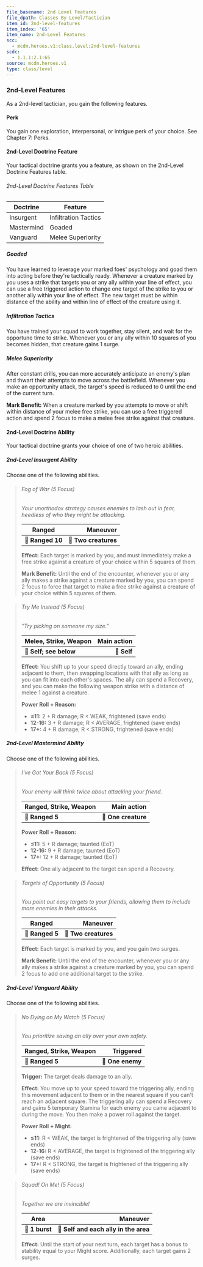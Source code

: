 ```yaml
---
file_basename: 2nd Level Features
file_dpath: Classes By Level/Tactician
item_id: 2nd-level-features
item_index: '65'
item_name: 2nd-Level Features
scc:
  - mcdm.heroes.v1:class.level:2nd-level-features
scdc:
  - 1.1.1:2.1:65
source: mcdm.heroes.v1
type: class/level
---
```


### 2nd-Level Features

As a 2nd-level tactician, you gain the following features.

#### Perk

You gain one exploration, interpersonal, or intrigue perk of your choice. See Chapter 7: Perks.

#### 2nd-Level Doctrine Feature

Your tactical doctrine grants you a feature, as shown on the 2nd-Level Doctrine Features table.

###### 2nd-Level Doctrine Features Table

| Doctrine   | Feature              |
| ---------- | -------------------- |
| Insurgent  | Infiltration Tactics |
| Mastermind | Goaded               |
| Vanguard   | Melee Superiority    |

##### Goaded

You have learned to leverage your marked foes' psychology and goad them into acting before they're tactically ready. Whenever a creature marked by you uses a strike that targets you or any ally within your line of effect, you can use a free triggered action to change one target of the strike to you or another ally within your line of effect. The new target must be within distance of the ability and within line of effect of the creature using it.

##### Infiltration Tactics

You have trained your squad to work together, stay silent, and wait for the opportune time to strike. Whenever you or any ally within 10 squares of you becomes hidden, that creature gains 1 surge.

##### Melee Superiority

After constant drills, you can more accurately anticipate an enemy's plan and thwart their attempts to move across the battlefield. Whenever you make an opportunity attack, the target's speed is reduced to 0 until the end of the current turn.

**Mark Benefit:** When a creature marked by you attempts to move or shift within distance of your melee free strike, you can use a free triggered action and spend 2 focus to make a melee free strike against that creature.

#### 2nd-Level Doctrine Ability

Your tactical doctrine grants your choice of one of two heroic abilities.

##### 2nd-Level Insurgent Ability

Choose one of the following abilities.

<!-- -->
> ###### Fog of War (5 Focus)
>
> *Your unorthodox strategy causes enemies to lash out in fear, heedless of who they might be attacking.*
>
> | **Ranged**       |         **Maneuver** |
> | ---------------- | -------------------: |
> | **📏 Ranged 10** | **🎯 Two creatures** |
>
> **Effect:** Each target is marked by you, and must immediately make a free strike against a creature of your choice within 5 squares of them.
>
> **Mark Benefit:** Until the end of the encounter, whenever you or any ally makes a strike against a creature marked by you, you can spend 2 focus to force that target to make a free strike against a creature of your choice within 5 squares of them.

<!-- -->
> ###### Try Me Instead (5 Focus)
>
> *"Try picking on someone my size."*
>
> | **Melee, Strike, Weapon** | **Main action** |
> | ------------------------- | --------------: |
> | **📏 Self; see below**    |     **🎯 Self** |
>
> **Effect:** You shift up to your speed directly toward an ally, ending adjacent to them, then swapping locations with that ally as long as you can fit into each other's spaces. The ally can spend a Recovery, and you can make the following weapon strike with a distance of melee 1 against a creature.
>
> **Power Roll + Reason:**
>
> - **≤11:** 2 + R damage; R < WEAK, frightened (save ends)
> - **12-16:** 3 + R damage; R < AVERAGE, frightened (save ends)
> - **17+:** 4 + R damage; R < STRONG, frightened (save ends)

##### 2nd-Level Mastermind Ability

Choose one of the following abilities.

<!-- -->
> ###### I've Got Your Back (5 Focus)
>
> *Your enemy will think twice about attacking your friend.*
>
> | **Ranged, Strike, Weapon** |     **Main action** |
> | -------------------------- | ------------------: |
> | **📏 Ranged 5**            | **🎯 One creature** |
>
> **Power Roll + Reason:**
>
> - **≤11:** 5 + R damage; taunted (EoT)
> - **12-16:** 9 + R damage; taunted (EoT)
> - **17+:** 12 + R damage; taunted (EoT)
>
> **Effect:** One ally adjacent to the target can spend a Recovery.

<!-- -->
> ###### Targets of Opportunity (5 Focus)
>
> *You point out easy targets to your friends, allowing them to include more enemies in their attacks.*
>
> | **Ranged**      |         **Maneuver** |
> | --------------- | -------------------: |
> | **📏 Ranged 5** | **🎯 Two creatures** |
>
> **Effect:** Each target is marked by you, and you gain two surges.
>
> **Mark Benefit:** Until the end of the encounter, whenever you or any ally makes a strike against a creature marked by you, you can spend 2 focus to add one additional target to the strike.

##### 2nd-Level Vanguard Ability

Choose one of the following abilities.

<!-- -->
> ###### No Dying on My Watch (5 Focus)
>
> *You prioritize saving an ally over your own safety.*
>
> | **Ranged, Strike, Weapon** |    **Triggered** |
> | -------------------------- | ---------------: |
> | **📏 Ranged 5**            | **🎯 One enemy** |
>
> **Trigger:** The target deals damage to an ally.
>
> **Effect:** You move up to your speed toward the triggering ally, ending this movement adjacent to them or in the nearest square if you can't reach an adjacent square. The triggering ally can spend a Recovery and gains 5 temporary Stamina for each enemy you came adjacent to during the move. You then make a power roll against the target.
>
> **Power Roll + Might:**
>
> - **≤11:** R < WEAK, the target is frightened of the triggering ally (save ends)
> - **12-16:** R < AVERAGE, the target is frightened of the triggering ally (save ends)
> - **17+:** R < STRONG, the target is frightened of the triggering ally (save ends)

<!-- -->
> ###### Squad! On Me! (5 Focus)
>
> *Together we are invincible!*
>
> | **Area**       |                          **Maneuver** |
> | -------------- | ------------------------------------: |
> | **📏 1 burst** | **🎯 Self and each ally in the area** |
>
> **Effect:** Until the start of your next turn, each target has a bonus to stability equal to your Might score. Additionally, each target gains 2 surges.
